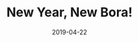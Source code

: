 ---
title: "New Year, New Bora!"
show_title_on_cover: false
date: "2019-04-22"
version: 2
volume: 2
issue: 1
category: "Wordpress Posts"
format: "wordpress-v2022_2"
synopsis: "Zeanne helps out in a beach clean-up while her twin brother Zene scuba-dived to help replant corals."
url: "https://au-venturous-buddy.github.io/ZNZN-V2-MBWP-V2-I1/"
---